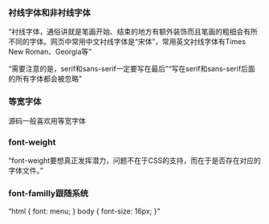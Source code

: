 ### 衬线字体和非衬线字体

“衬线字体，通俗讲就是笔画开始、结束的地方有额外装饰而且笔画的粗细会有所不同的字体。网页中常用中文衬线字体是“宋体”，常用英文衬线字体有Times New Roman、Georgia等”

“需要注意的是，serif和sans-serif一定要写在最后”“写在serif和sans-serif后面的所有字体都会被忽略”



### 等宽字体
源码一般喜欢用等宽字体

### font-weight
“font-weight要想真正发挥潜力，问题不在于CSS的支持，而在于是否存在对应的字体文件。”

### font-familly跟随系统
“html { font: menu; }
body { font-size: 16px; }”

